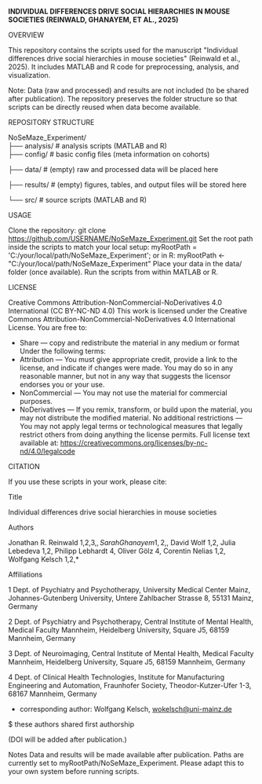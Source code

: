 **INDIVIDUAL DIFFERENCES DRIVE SOCIAL HIERARCHIES IN MOUSE SOCIETIES (REINWALD, GHANAYEM, ET AL., 2025)**

OVERVIEW

This repository contains the scripts used for the manuscript "Individual differences drive social hierarchies in mouse societies" (Reinwald et al., 2025).
It includes MATLAB and R code for preprocessing, analysis, and visualization.

Note: Data (raw and processed) and results are not included (to be shared after publication).
The repository preserves the folder structure so that scripts can be directly reused when data become available.

REPOSITORY STRUCTURE

NoSeMaze_Experiment/<br>
├── analysis/            # analysis scripts (MATLAB and R)<br>
├── config/              # basic config files (meta information on cohorts)<br>      

├── data/                # (empty) raw and processed data will be placed here

├── results/             # (empty) figures, tables, and output files will be stored here

└── src/                 # source scripts (MATLAB and R)

USAGE

Clone the repository:
git clone https://github.com/USERNAME/NoSeMaze_Experiment.git
Set the root path inside the scripts to match your local setup:
myRootPath = 'C:/your/local/path/NoSeMaze_Experiment';
or in R:
myRootPath <- "C:/your/local/path/NoSeMaze_Experiment"
Place your data in the data/ folder (once available).
Run the scripts from within MATLAB or R.

LICENSE

Creative Commons Attribution-NonCommercial-NoDerivatives 4.0 International (CC BY-NC-ND 4.0)
This work is licensed under the Creative Commons Attribution-NonCommercial-NoDerivatives 4.0 International License.
You are free to:
  - Share — copy and redistribute the material in any medium or format
Under the following terms:
  - Attribution — You must give appropriate credit, provide a link to the license, and indicate if changes were made. 
    You may do so in any reasonable manner, but not in any way that suggests the licensor endorses you or your use.
  - NonCommercial — You may not use the material for commercial purposes.
  - NoDerivatives — If you remix, transform, or build upon the material, you may not distribute the modified material.
No additional restrictions — You may not apply legal terms or technological measures that legally restrict others 
from doing anything the license permits.
Full license text available at:
https://creativecommons.org/licenses/by-nc-nd/4.0/legalcode


CITATION

If you use these scripts in your work, please cite:

Title

Individual differences drive social hierarchies in mouse societies 

Authors 

Jonathan R. Reinwald 1,2,3,$, Sarah Ghanayem 1,2,$, David Wolf 1,2, Julia Lebedeva 1,2, Philipp Lebhardt 4, Oliver Gölz 4, Corentin Nelias 1,2, Wolfgang Kelsch 1,2,*

Affiliations

1 Dept. of Psychiatry and Psychotherapy, University Medical Center Mainz, Johannes-Gutenberg University, Untere Zahlbacher Strasse 8, 55131 Mainz, Germany

2 Dept. of Psychiatry and Psychotherapy, Central Institute of Mental Health, Medical Faculty Mannheim, Heidelberg University, Square J5, 68159 Mannheim, Germany

3 Dept. of Neuroimaging, Central Institute of Mental Health, Medical Faculty Mannheim, Heidelberg University, Square J5, 68159 Mannheim, Germany

4 Dept. of Clinical Health Technologies, Institute for Manufacturing Engineering and Automation, Fraunhofer Society, Theodor-Kutzer-Ufer 1-3, 68167 Mannheim, Germany

* corresponding author: Wolfgang Kelsch, wokelsch@uni-mainz.de

$ these authors shared first authorship 

(DOI will be added after publication.)

Notes
Data and results will be made available after publication.
Paths are currently set to myRootPath/NoSeMaze_Experiment.
Please adapt this to your own system before running scripts.
